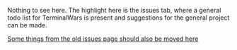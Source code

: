 Nothing to see here.
The highlight here is the issues tab, where a general todo list for TerminalWars is present and suggestions for the general project can be made.

[Some things from the old issues page should also be moved here](https://github.com/Terminal-Wars/TerminalWars/issues)
